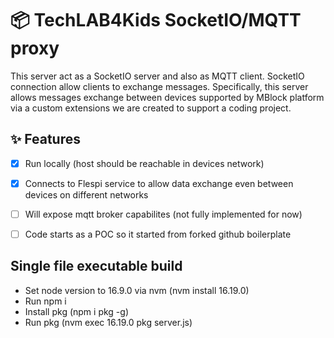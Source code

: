 # 📦 TechLAB4Kids SocketIO/MQTT proxy
This server act as a SocketIO server and also as MQTT client.
SocketIO connection allow clients to exchange messages. 
Specifically, this server allows messages exchange between devices supported by MBlock platform via a custom extensions we are created to support a coding project.


## ✨ Features

- [x] Run locally (host should be reachable in devices network)
- [x] Connects to Flespi service to allow data exchange even between devices on different networks
- [ ] Will expose mqtt broker capabilites (not fully implemented for now)
- [ ] Code starts as a POC so it started from forked github boilerplate


## Single file executable build
* Set node version to 16.9.0 via nvm (nvm install 16.19.0)
* Run npm i
* Install pkg (npm i pkg -g)
* Run pkg (nvm exec 16.19.0 pkg server.js)